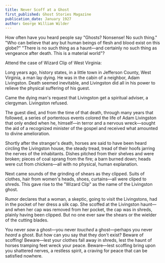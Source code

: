 ```yaml
---
title: Never Scoff at a Ghost
first_published: Ghost Stories Magazine
publication_date: January 1927
author: George William Wilder
---
```


How often have you heard people say "Ghosts? Nonsense! No such thing."
"Who can believe that any but human beings of flesh and blood exist on
this globe?" "There is no such thing as a haunt—and certainly no such
thing as vengeance after death. This is a material world"?

Attend the case of Wizard Clip of West Virginia:

Long years ago, history states, in a little town in Jefferson County, West
Virginia, a man lay dying. He was in the cabin of a neighbor, Adam Livingston.
Death seemed inevitable, and Livingston did all in his power to relieve the physical suffering of his guest.

Came the dying man's request that Livingston get a spiritual adviser, a clergyman. Livingston refused.

The guest died, and from the time of that death, through many years that
followed, a series of portentous events colored the life of Adam Livingston that only ended when he, himself—in terror and a nervous wreck—sought the aid of a recognized minister of the gospel and received what amounted to divine amelioration.

Shortly after the stranger's death, horses are said to have been heard circling
the Livingston house, the steady tread, tread of their hoofs jarring the nerves of the inhabitants. Dishes pitched from their shelves and were broken; pieces of coal sprang from the fire; a barn burned down; heads were cut from chickens—all with no physical, human explanation.

Next came sounds of the grinding of shears as they clipped. Suits of clothes, 
hair from women's heads, shoes, curtains—all were cliped to shreds. This gave rise to the "Wizard Clip" as the name of the Livingston ghost.

Rumor declares that a woman, a skeptic, going to visit the Livingstons, had in
the pocket of her dress a silk cap. She scoffed at the Livingston haunt—and
when her cap was removed from her pocket, the cap was in shreds, plainly having been clipped. But no one ever saw the shears or the wielder of the cutting blades.

You never *saw* a ghost—you never *touched* a ghost—perhaps you never *heard* a ghost. But how can you say that they don't exist? Beware of scoffing! Beware—lest your clothes fall away in shreds, lest the haunt of horses tramping feet wreck your peace. Beware—lest scoffing bring upon you shattered nerves,
a restless spirit, a craving for peace that can be satisfied nowhere.
